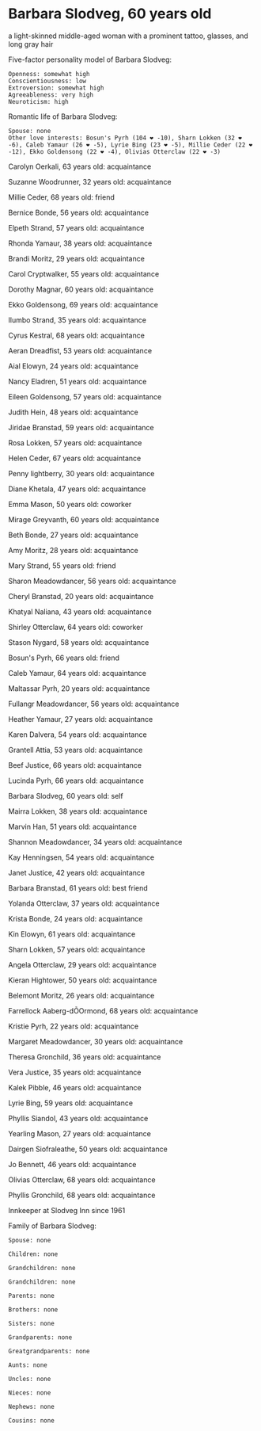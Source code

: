 # Barbara Slodveg, 60 years old
a light-skinned middle-aged woman with a prominent tattoo, glasses, and long gray hair

Five-factor personality model of Barbara Slodveg:

	Openness: somewhat high
	Conscientiousness: low
	Extroversion: somewhat high
	Agreeableness: very high
	Neuroticism: high


Romantic life of Barbara Slodveg:

	Spouse: none
	Other love interests: Bosun's Pyrh (104 ❤ -10), Sharn Lokken (32 ❤ -6), Caleb Yamaur (26 ❤ -5), Lyrie Bing (23 ❤ -5), Millie Ceder (22 ❤ -12), Ekko Goldensong (22 ❤ -4), Olivias Otterclaw (22 ❤ -3)

Carolyn Oerkali, 63 years old: acquaintance

Suzanne Woodrunner, 32 years old: acquaintance

Millie Ceder, 68 years old: friend

Bernice Bonde, 56 years old: acquaintance

Elpeth Strand, 57 years old: acquaintance

Rhonda Yamaur, 38 years old: acquaintance

Brandi Moritz, 29 years old: acquaintance

Carol Cryptwalker, 55 years old: acquaintance

Dorothy Magnar, 60 years old: acquaintance

Ekko Goldensong, 69 years old: acquaintance

Ilumbo Strand, 35 years old: acquaintance

Cyrus Kestral, 68 years old: acquaintance

Aeran Dreadfist, 53 years old: acquaintance

Aial Elowyn, 24 years old: acquaintance

Nancy Eladren, 51 years old: acquaintance

Eileen Goldensong, 57 years old: acquaintance

Judith Hein, 48 years old: acquaintance

Jiridae Branstad, 59 years old: acquaintance

Rosa Lokken, 57 years old: acquaintance

Helen Ceder, 67 years old: acquaintance

Penny lightberry, 30 years old: acquaintance

Diane Khetala, 47 years old: acquaintance

Emma Mason, 50 years old: coworker

Mirage Greyvanth, 60 years old: acquaintance

Beth Bonde, 27 years old: acquaintance

Amy Moritz, 28 years old: acquaintance

Mary Strand, 55 years old: friend

Sharon Meadowdancer, 56 years old: acquaintance

Cheryl Branstad, 20 years old: acquaintance

Khatyal Naliana, 43 years old: acquaintance

Shirley Otterclaw, 64 years old: coworker

Stason Nygard, 58 years old: acquaintance

Bosun's Pyrh, 66 years old: friend

Caleb Yamaur, 64 years old: acquaintance

Maltassar Pyrh, 20 years old: acquaintance

Fullangr Meadowdancer, 56 years old: acquaintance

Heather Yamaur, 27 years old: acquaintance

Karen Dalvera, 54 years old: acquaintance

Grantell Attia, 53 years old: acquaintance

Beef Justice, 66 years old: acquaintance

Lucinda Pyrh, 66 years old: acquaintance

Barbara Slodveg, 60 years old: self

Mairra Lokken, 38 years old: acquaintance

Marvin Han, 51 years old: acquaintance

Shannon Meadowdancer, 34 years old: acquaintance

Kay Henningsen, 54 years old: acquaintance

Janet Justice, 42 years old: acquaintance

Barbara Branstad, 61 years old: best friend

Yolanda Otterclaw, 37 years old: acquaintance

Krista Bonde, 24 years old: acquaintance

Kin Elowyn, 61 years old: acquaintance

Sharn Lokken, 57 years old: acquaintance

Angela Otterclaw, 29 years old: acquaintance

Kieran Hightower, 50 years old: acquaintance

Belemont Moritz, 26 years old: acquaintance

Farrellock Aaberg-dÕOrmond, 68 years old: acquaintance

Kristie Pyrh, 22 years old: acquaintance

Margaret Meadowdancer, 30 years old: acquaintance

Theresa Gronchild, 36 years old: acquaintance

Vera Justice, 35 years old: acquaintance

Kalek Pibble, 46 years old: acquaintance

Lyrie Bing, 59 years old: acquaintance

Phyllis Siandol, 43 years old: acquaintance

Yearling Mason, 27 years old: acquaintance

Dairgen Siofraleathe, 50 years old: acquaintance

Jo Bennett, 46 years old: acquaintance

Olivias Otterclaw, 68 years old: acquaintance

Phyllis Gronchild, 68 years old: acquaintance

Innkeeper at Slodveg Inn since 1961


Family of Barbara Slodveg:

	Spouse: none

	Children: none

	Grandchildren: none

	Grandchildren: none

	Parents: none

	Brothers: none

	Sisters: none

	Grandparents: none

	Greatgrandparents: none

	Aunts: none

	Uncles: none

	Nieces: none

	Nephews: none

	Cousins: none

